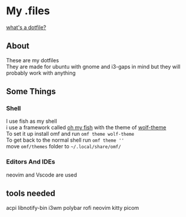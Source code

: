 # My .files

[what's a dotfile?](https://wiki.archlinux.org/title/Dotfiles)

## About
These are my dotfiles\
They are made for ubuntu with gnome and i3-gaps in mind but they will probably work with anything  

## Some Things

### Shell
I use fish as my shell\
i use a framework called [oh my fish]("https://github.com/oh-my-fish/oh-my-fish") with the theme of [wolf-theme]()\
To set it up install omf and run ```omf theme wolf-theme```\
To get back to the normal shell run ```omf theme ''```\
move  ```omf/themes``` folder to ```~/.local/share/omf/```

### Editors And IDEs
neovim and Vscode are used 

## tools needed
acpi
libnotify-bin
i3wm
polybar 
rofi
neovim
kitty
picom
